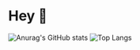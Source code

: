 # Hey 👋

![Anurag's GitHub stats](https://github-readme-stats.vercel.app/api?username=AfonsoCalinas&count_private=true&show_icons=true&theme=great-gatsby)       ![Top Langs](https://github-readme-stats.vercel.app/api/top-langs/?username=AfonsoCalinas&langs_count=5&layout=compact&theme=great-gatsby)
